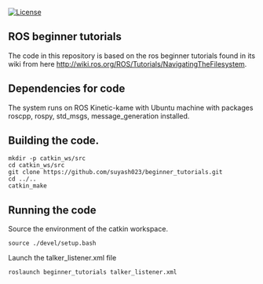 [![License](https://img.shields.io/badge/License-BSD%203--Clause-blue.svg)](https://opensource.org/licenses/BSD-3-Clause)

## ROS beginner tutorials

The code in this repository is based on the ros beginner tutorials found in its wiki from here http://wiki.ros.org/ROS/Tutorials/NavigatingTheFilesystem.

## Dependencies for code

The system runs on ROS Kinetic-kame with Ubuntu machine with packages roscpp, rospy, std_msgs, message_generation installed.

## Building the code.
```
mkdir -p catkin_ws/src
cd catkin_ws/src
git clone https://github.com/suyash023/beginner_tutorials.git
cd ../..
catkin_make
```

## Running the code

Source the environment of the catkin workspace.

```
source ./devel/setup.bash
```
Launch the talker_listener.xml file
```
roslaunch beginner_tutorials talker_listener.xml
```


